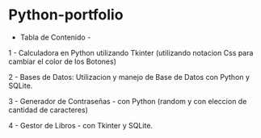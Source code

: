 # Python-portfolio
- Tabla de Contenido -
  
1 - Calculadora en Python utilizando Tkinter (utilizando notacion Css para cambiar el color de los Botones)

2 - Bases de Datos: Utilizacion y manejo de Base de Datos con Python y SQLite.

3 - Generador de Contraseñas - con Python (random y con eleccion de cantidad de caracteres)

4 - Gestor de Libros - con Tkinter y SQLite. 

